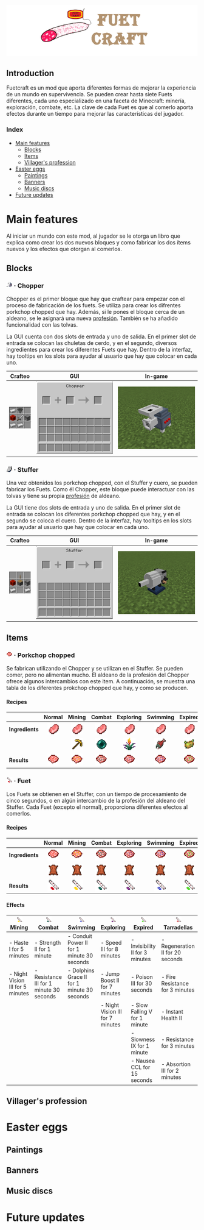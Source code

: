 ![logo](https://raw.githubusercontent.com/fuetland/fuetcraft/refs/heads/develop/src/main/resources/logo.png)

## Introduction <!-- omit in toc -->

Fuetcraft es un mod que aporta diferentes formas de mejorar la experiencia de un
 mundo en supervivencia. Se pueden crear hasta siete Fuets diferentes, cada uno
  especializado en una faceta de Minecraft: minería, exploración, combate, etc.
   La clave de cada Fuet es que al comerlo aporta efectos durante un tiempo para
   mejorar las características del jugador.

### Index <!-- omit in toc -->

- [Main features](#main-features)
  - [Blocks](#blocks)
  - [Items](#items)
  - [Villager's profession](#villagers-profession)
- [Easter eggs](#easter-eggs)
  - [Paintings](#paintings)
  - [Banners](#banners)
  - [Music discs](#music-discs)
- [Future updates](#future-updates)

# Main features

Al iniciar un mundo con este mod, al jugador se le otorga un libro que explica
 como crear los dos nuevos bloques y como fabricar los dos ítems nuevos y los
  efectos que otorgan al comerlos.

## Blocks

### ![chopper-icon](https://raw.githubusercontent.com/fuetland/fuetcraft/refs/heads/develop/src/main/resources/assets/fuetcraft/textures/block/choppericon.png) · Chopper <!-- omit in toc -->

Chopper es el primer bloque que hay que craftear para empezar con el proceso de
 fabricación de los fuets. Se utiliza para crear los difrentes
  porkchop chopped que hay. Además, si le pones el bloque cerca de un aldeano,
   se le asignará una nueva [profesión](#villagers-profession). También se ha
    añadido funcionalidad con las tolvas.

La GUI cuenta con dos slots de entrada y uno de salida. En el primer slot de entrada
 se colocan las chuletas de cerdo, y en el segundo, diversos ingredientes para
  crear los diferentes Fuets que hay. Dentro de la interfaz, hay tooltips en los
   slots para ayudar al usuario que hay que colocar en cada uno.

| Crafteo                                                                                                                                                                | GUI                                                                                                                                                    | In-game                                                                                                                                                        |
|:----------------------------------------------------------------------------------------------------------------------------------------------------------------------:|:------------------------------------------------------------------------------------------------------------------------------------------------------:|:--------------------------------------------------------------------------------------------------------------------------------------------------------------:|
|    ![chopper-craft](https://raw.githubusercontent.com/fuetland/fuetcraft/refs/heads/develop/src/main/resources/assets/fuetcraft/textures/screens/chopper-craft.png)    |  ![chopper-gui](https://raw.githubusercontent.com/fuetland/fuetcraft/refs/heads/develop/src/main/resources/assets/fuetcraft/textures/chopper-gui.png)  |  ![chopper-in-game](https://raw.githubusercontent.com/fuetland/fuetcraft/refs/heads/develop/src/main/resources/assets/fuetcraft/textures/chopper-in-game.png)  |

### ![stuffer-icon](https://raw.githubusercontent.com/fuetland/fuetcraft/refs/heads/develop/src/main/resources/assets/fuetcraft/textures/block/stuffericon.png) · Stuffer <!-- omit in toc -->

Una vez obtenidos los porkchop chopped, con el Stuffer y cuero, se pueden fabricar
 los Fuets. Como él Chopper, este bloque puede interactuar con las tolvas y tiene
  su propia [profesión](#villagers-profession) de aldeano.

La GUI tiene dos slots de entrada y uno de salida. En el primer slot de entrada
 se colocan los diferentes porkchop chopped que hay, y en el segundo se coloca el
  cuero. Dentro de la interfaz, hay tooltips en los slots para ayudar al usuario
   que hay que colocar en cada uno.

| Crafteo                                                                                                                                                                | GUI                                                                                                                                                    | In-game                                                                                                                                                    |
|:----------------------------------------------------------------------------------------------------------------------------------------------------------------------:|:------------------------------------------------------------------------------------------------------------------------------------------------------:|:------------------------------------------------------------------------------------------------------------------------------------------------------------------:|
|    ![stuffer-craft](https://raw.githubusercontent.com/fuetland/fuetcraft/refs/heads/develop/src/main/resources/assets/fuetcraft/textures/screens/stuffer-craft.png)    |  ![stuffer-gui](https://raw.githubusercontent.com/fuetland/fuetcraft/refs/heads/develop/src/main/resources/assets/fuetcraft/textures/stuffer-gui.png)  |    ![stuffer-in-game](https://raw.githubusercontent.com/fuetland/fuetcraft/refs/heads/develop/src/main/resources/assets/fuetcraft/textures/stuffer-in-game.png)    |

## Items

### ![prokchop-chopped-icon](https://raw.githubusercontent.com/fuetland/fuetcraft/refs/heads/develop/src/main/resources/assets/fuetcraft/textures/item/porkchop-chopped.png) · Porkchop chopped <!-- omit in toc -->

Se fabrican utilizando el Chopper y se utilizan en el Stuffer. Se pueden comer,
 pero no alimentan mucho. El aldeano de la profesión del Chopper ofrece algunos
  intercambios con este item. A continuación, se muestra una tabla de los diferentes
   prokchop chopped que hay, y como se producen.

#### Recipes <!-- omit in toc -->

|                 | Normal | Mining | Combat | Exploring | Swimming | Expired | Tarradellas |
|-----------------|:------:|:------:|:------:|:---------:|:--------:|:-------:|:-----------:|
| **Ingredients** |    ![porkchop](https://raw.githubusercontent.com/fuetland/fuetcraft/refs/heads/develop/src/main/resources/assets/fuetcraft/textures/screens/porkchop-32x32.png)   |    ![porkchop](https://raw.githubusercontent.com/fuetland/fuetcraft/refs/heads/develop/src/main/resources/assets/fuetcraft/textures/screens/porkchop-32x32.png)   |    ![porkchop](https://raw.githubusercontent.com/fuetland/fuetcraft/refs/heads/develop/src/main/resources/assets/fuetcraft/textures/screens/porkchop-32x32.png)   |     ![porkchop](https://raw.githubusercontent.com/fuetland/fuetcraft/refs/heads/develop/src/main/resources/assets/fuetcraft/textures/screens/porkchop-32x32.png)     |     ![porkchop](https://raw.githubusercontent.com/fuetland/fuetcraft/refs/heads/develop/src/main/resources/assets/fuetcraft/textures/screens/porkchop-32x32.png)    |    ![porkchop](https://raw.githubusercontent.com/fuetland/fuetcraft/refs/heads/develop/src/main/resources/assets/fuetcraft/textures/screens/porkchop-32x32.png)    |      ![porkchop](https://raw.githubusercontent.com/fuetland/fuetcraft/refs/heads/develop/src/main/resources/assets/fuetcraft/textures/screens/porkchop-32x32.png)      |
|                 |        |    ![golden-pickaxe-32x32](https://raw.githubusercontent.com/fuetland/fuetcraft/refs/heads/develop/src/main/resources/assets/fuetcraft/textures/screens/golden-pickaxe-32x32.png)   |    ![ender-pearl-32x32](https://raw.githubusercontent.com/fuetland/fuetcraft/refs/heads/develop/src/main/resources/assets/fuetcraft/textures/screens/ender-pearl-32x32.png)   |     ![torchflower-32x32](https://raw.githubusercontent.com/fuetland/fuetcraft/refs/heads/develop/src/main/resources/assets/fuetcraft/textures/screens/torchflower-32x32.png)     |     ![salmon-32x32](https://raw.githubusercontent.com/fuetland/fuetcraft/refs/heads/develop/src/main/resources/assets/fuetcraft/textures/screens/salmon-32x32.png)    |    ![poisonous-potato-32x32](https://raw.githubusercontent.com/fuetland/fuetcraft/refs/heads/develop/src/main/resources/assets/fuetcraft/textures/screens/poisonous-potato-32x32.png)    |      ![netherite-32x32](https://raw.githubusercontent.com/fuetland/fuetcraft/refs/heads/develop/src/main/resources/assets/fuetcraft/textures/screens/netherite-32x32.png)      |
|     **Results** |    ![porkchop-chopped-32x32](https://raw.githubusercontent.com/fuetland/fuetcraft/refs/heads/develop/src/main/resources/assets/fuetcraft/textures/screens/porkchop-chopped.png)   |    ![porkchop-chopped-mining-32x32](https://raw.githubusercontent.com/fuetland/fuetcraft/refs/heads/develop/src/main/resources/assets/fuetcraft/textures/screens/porkchop-chopped-mining-32x32.png)   |    ![porkchop-chopped-combat-32x32](https://raw.githubusercontent.com/fuetland/fuetcraft/refs/heads/develop/src/main/resources/assets/fuetcraft/textures/screens/porkchop-chopped-combat-32x32.png)   |     ![porkchop-chopped-exploring-32x32](https://raw.githubusercontent.com/fuetland/fuetcraft/refs/heads/develop/src/main/resources/assets/fuetcraft/textures/screens/porkchop-chopped-exploring-32x32.png)     |     ![porkchop-chopped-swimming-32x32](https://raw.githubusercontent.com/fuetland/fuetcraft/refs/heads/develop/src/main/resources/assets/fuetcraft/textures/screens/porkchop-chopped-swimming-32x32.png)    |    ![porkchop-chopped-expired-32x32](https://raw.githubusercontent.com/fuetland/fuetcraft/refs/heads/develop/src/main/resources/assets/fuetcraft/textures/screens/porkchop-chopped-expired-32x32.png)    |      ![porkchop-chopped-tarradellas-32x32](https://raw.githubusercontent.com/fuetland/fuetcraft/refs/heads/develop/src/main/resources/assets/fuetcraft/textures/screens/porkchop-chopped-tarradellas-32x32.png)      |

### ![fuet-icon](https://raw.githubusercontent.com/fuetland/fuetcraft/refs/heads/develop/src/main/resources/assets/fuetcraft/textures/item/fuet.png) · Fuet <!-- omit in toc -->

Los Fuets se obtienen en el Stuffer, con un tiempo de procesamiento de cinco
 segundos, o en algún intercambio de la profesión del aldeano del Stuffer. Cada
  Fuet (excepto el normal), proporciona diferentes efectos al comerlos.

#### Recipes <!-- omit in toc -->

|                 | Normal | Mining | Combat | Exploring | Swimming | Expired | Tarradellas |
|-----------------|:------:|:------:|:------:|:---------:|:--------:|:-------:|:-----------:|
| **Ingredients** |    ![porkchop-chopped-32x32](https://raw.githubusercontent.com/fuetland/fuetcraft/refs/heads/develop/src/main/resources/assets/fuetcraft/textures/screens/porkchop-chopped.png)   |    ![porkchop-chopped-mining-32x32](https://raw.githubusercontent.com/fuetland/fuetcraft/refs/heads/develop/src/main/resources/assets/fuetcraft/textures/screens/porkchop-chopped-mining-32x32.png)   |    ![porkchop-chopped-combat-32x32](https://raw.githubusercontent.com/fuetland/fuetcraft/refs/heads/develop/src/main/resources/assets/fuetcraft/textures/screens/porkchop-chopped-combat-32x32.png)   |     ![porkchop-chopped-exploring-32x32](https://raw.githubusercontent.com/fuetland/fuetcraft/refs/heads/develop/src/main/resources/assets/fuetcraft/textures/screens/porkchop-chopped-exploring-32x32.png)     |     ![porkchop-chopped-swimming-32x32](https://raw.githubusercontent.com/fuetland/fuetcraft/refs/heads/develop/src/main/resources/assets/fuetcraft/textures/screens/porkchop-chopped-swimming-32x32.png)    |    ![porkchop-chopped-expired-32x32](https://raw.githubusercontent.com/fuetland/fuetcraft/refs/heads/develop/src/main/resources/assets/fuetcraft/textures/screens/porkchop-chopped-expired-32x32.png)    |      ![porkchop-chopped-tarradellas-32x32](https://raw.githubusercontent.com/fuetland/fuetcraft/refs/heads/develop/src/main/resources/assets/fuetcraft/textures/screens/porkchop-chopped-tarradellas-32x32.png)      |
|                 |    ![leather](https://raw.githubusercontent.com/fuetland/fuetcraft/refs/heads/develop/src/main/resources/assets/fuetcraft/textures/screens/leather-32x32.png)   |    ![leather](https://raw.githubusercontent.com/fuetland/fuetcraft/refs/heads/develop/src/main/resources/assets/fuetcraft/textures/screens/leather-32x32.png)   |    ![leather](https://raw.githubusercontent.com/fuetland/fuetcraft/refs/heads/develop/src/main/resources/assets/fuetcraft/textures/screens/leather-32x32.png)   |     ![leather](https://raw.githubusercontent.com/fuetland/fuetcraft/refs/heads/develop/src/main/resources/assets/fuetcraft/textures/screens/leather-32x32.png)     |     ![leather](https://raw.githubusercontent.com/fuetland/fuetcraft/refs/heads/develop/src/main/resources/assets/fuetcraft/textures/screens/leather-32x32.png)    |    ![leather](https://raw.githubusercontent.com/fuetland/fuetcraft/refs/heads/develop/src/main/resources/assets/fuetcraft/textures/screens/leather-32x32.png)    |      ![leather](https://raw.githubusercontent.com/fuetland/fuetcraft/refs/heads/develop/src/main/resources/assets/fuetcraft/textures/screens/leather-32x32.png)      |
|     **Results** |    ![fuet-32x32](https://raw.githubusercontent.com/fuetland/fuetcraft/refs/heads/develop/src/main/resources/assets/fuetcraft/textures/screens/fuet-32x32.png)   |    ![fuet-mining-32x32](https://raw.githubusercontent.com/fuetland/fuetcraft/refs/heads/develop/src/main/resources/assets/fuetcraft/textures/screens/fuet-mining-32x32.png)   |    ![fuet-combat-32x32](https://raw.githubusercontent.com/fuetland/fuetcraft/refs/heads/develop/src/main/resources/assets/fuetcraft/textures/screens/fuet-combat-32x32.png)   |     ![fuet-exploring-32x32](https://raw.githubusercontent.com/fuetland/fuetcraft/refs/heads/develop/src/main/resources/assets/fuetcraft/textures/screens/fuet-exploring-32x32.png)     |     ![fuet-swimming-32x32](https://raw.githubusercontent.com/fuetland/fuetcraft/refs/heads/develop/src/main/resources/assets/fuetcraft/textures/screens/fuet-swimming-32x32.png)    |    ![fuet-expired-32x32](https://raw.githubusercontent.com/fuetland/fuetcraft/refs/heads/develop/src/main/resources/assets/fuetcraft/textures/screens/fuet-expired-32x32.png)    |      ![fuet-tarradellas-32x32](https://raw.githubusercontent.com/fuetland/fuetcraft/refs/heads/develop/src/main/resources/assets/fuetcraft/textures/screens/fuet-tarradellas-32x32.png)      |

#### Effects <!-- omit in toc -->

| ![fuet-mining](https://raw.githubusercontent.com/fuetland/fuetcraft/refs/heads/develop/src/main/resources/assets/fuetcraft/textures/item/fuet-mining.png) **Mining**                       | ![fuet-combat](https://raw.githubusercontent.com/fuetland/fuetcraft/refs/heads/develop/src/main/resources/assets/fuetcraft/textures/item/fuet-combat.png) **Combat**                               | ![fuet-swimming](https://raw.githubusercontent.com/fuetland/fuetcraft/refs/heads/develop/src/main/resources/assets/fuetcraft/textures/item/fuet-swimming.png) **Swimming**                                | ![fuet-exploring](https://raw.githubusercontent.com/fuetland/fuetcraft/refs/heads/develop/src/main/resources/assets/fuetcraft/textures/item/fuet-exploring.png) **Exploring**                    | ![fuet-expired](https://raw.githubusercontent.com/fuetland/fuetcraft/refs/heads/develop/src/main/resources/assets/fuetcraft/textures/item/fuet-expired.png) **Expired**                              | ![fuet-tarradellas](https://raw.githubusercontent.com/fuetland/fuetcraft/refs/heads/develop/src/main/resources/assets/fuetcraft/textures/item/fuet-tarradellas.png) **Tarradellas**                              |
|----------------------------------|------------------------------------------|---------------------------------------------|----------------------------------|------------------------------------------|---------------------------------------------|
| - Haste I for 5 minutes          | - Strength II for 1 minute               | - Conduit Power II for 1 minute 30 seconds  | - Speed III for 8 minutes        | - Invisibility II for 3 minutes          | - Regeneration II for 20 seconds            |
| - Night Vision III for 5 minutes | - Resistance III for 1 minute 30 seconds | - Dolphins Grace II for 1 minute 30 seconds | - Jump Boost II for 7 minutes    | - Poison III for 30 seconds              | - Fire Resistance for 3 minutes             |
|                                  |                                          |                                             | - Night Vision III for 7 minutes | - Slow Falling V for 1 minute            | - Instant Health II                         |
|                                  |                                          |                                             |                                  | - Slowness IX for 1 minute               | - Resistance for 3 minutes                  |
|                                  |                                          |                                             |                                  | - Nausea CCL for 15 seconds              | - Absortion III for 2 minutes               |

## Villager's profession

# Easter eggs

## Paintings

## Banners

## Music discs

# Future updates
